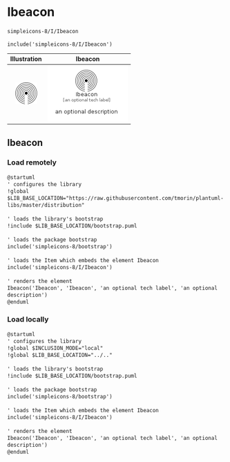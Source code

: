 # Ibeacon


```text
simpleicons-8/I/Ibeacon
```

```text
include('simpleicons-8/I/Ibeacon')
```



| Illustration | Ibeacon |
| :---: | :---: |
| ![illustration for Illustration](../../simpleicons-8/I/Ibeacon.png) | ![illustration for Ibeacon](../../simpleicons-8/I/Ibeacon.Local.png) |




## Ibeacon

### Load remotely
```plantuml
@startuml
' configures the library
!global $LIB_BASE_LOCATION="https://raw.githubusercontent.com/tmorin/plantuml-libs/master/distribution"

' loads the library's bootstrap
!include $LIB_BASE_LOCATION/bootstrap.puml

' loads the package bootstrap
include('simpleicons-8/bootstrap')

' loads the Item which embeds the element Ibeacon
include('simpleicons-8/I/Ibeacon')

' renders the element
Ibeacon('Ibeacon', 'Ibeacon', 'an optional tech label', 'an optional description')
@enduml
```

### Load locally
```plantuml
@startuml
' configures the library
!global $INCLUSION_MODE="local"
!global $LIB_BASE_LOCATION="../.."

' loads the library's bootstrap
!include $LIB_BASE_LOCATION/bootstrap.puml

' loads the package bootstrap
include('simpleicons-8/bootstrap')

' loads the Item which embeds the element Ibeacon
include('simpleicons-8/I/Ibeacon')

' renders the element
Ibeacon('Ibeacon', 'Ibeacon', 'an optional tech label', 'an optional description')
@enduml
```

